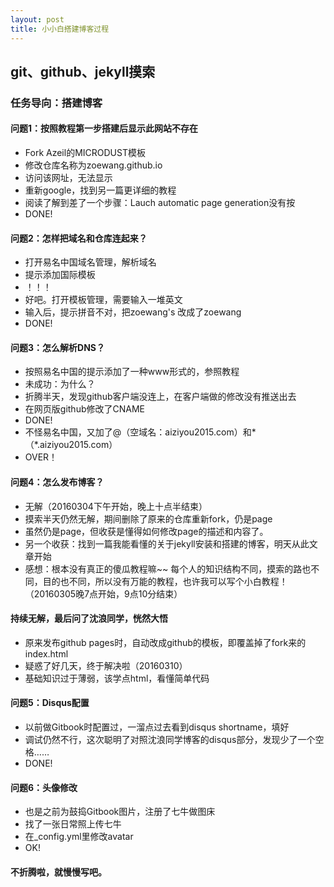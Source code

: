 ```yaml
---
layout: post
title: 小小白搭建博客过程
---
```


## git、github、jekyll摸索

### 任务导向：搭建博客

#### 问题1：按照教程第一步搭建后显示此网站不存在

* Fork Azeil的MICRODUST模板
* 修改仓库名称为zoewang.github.io
* 访问该网址，无法显示
* 重新google，找到另一篇更详细的教程
* 阅读了解到差了一个步骤：Lauch automatic page generation没有按
* DONE!
 
#### 问题2：怎样把域名和仓库连起来？
* 打开易名中国域名管理，解析域名
* 提示添加国际模板
* ！！！
* 好吧。打开模板管理，需要输入一堆英文
* 输入后，提示拼音不对，把zoewang's 改成了zoewang
* DONE!

#### 问题3：怎么解析DNS？
* 按照易名中国的提示添加了一种www形式的，参照教程
* 未成功：为什么？
* 折腾半天，发现github客户端没连上，在客户端做的修改没有推送出去
* 在网页版github修改了CNAME
* DONE!
* 不怪易名中国，又加了@（空域名：aiziyou2015.com）和* （*.aiziyou2015.com）
* OVER！

#### 问题4：怎么发布博客？
* 无解（20160304下午开始，晚上十点半结束）
* 摸索半天仍然无解，期间删除了原来的仓库重新fork，仍是page
* 虽然仍是page，但收获是懂得如何修改page的描述和内容了。
* 另一个收获：找到一篇我能看懂的关于jekyll安装和搭建的博客，明天从此文章开始
* 感想：根本没有真正的傻瓜教程嘛~~ 每个人的知识结构不同，摸索的路也不同，目的也不同，所以没有万能的教程，也许我可以写个小白教程！（20160305晚7点开始，9点10分结束）

#### 持续无解，最后问了沈浪同学，恍然大悟
* 原来发布github pages时，自动改成github的模板，即覆盖掉了fork来的index.html
* 疑惑了好几天，终于解决啦（20160310）
* 基础知识过于薄弱，该学点html，看懂简单代码

#### 问题5：Disqus配置
* 以前做Gitbook时配置过，一溜点过去看到disqus shortname，填好
* 调试仍然不行，这次聪明了对照沈浪同学博客的disqus部分，发现少了一个空格……
* DONE!

#### 问题6：头像修改
* 也是之前为鼓捣Gitbook图片，注册了七牛做图床
* 找了一张日常照上传七牛
* 在_config.yml里修改avatar
* OK!

#### 不折腾啦，就慢慢写吧。
